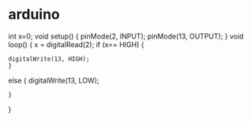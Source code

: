 # arduino
int x=0;
void setup()
{
  pinMode(2, INPUT);
  pinMode(13, OUTPUT);
}
void loop()
{
  x = digitalRead(2);
  if (x== HIGH)
    {
    
    digitalWrite(13, HIGH);
    }
  else
    {
    digitalWrite(13, LOW);

    }
 }
